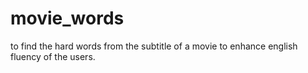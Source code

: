 # movie_words
to find the hard words from the subtitle of a movie to enhance english fluency of the users.
